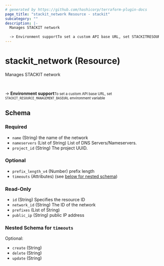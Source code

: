 ```yaml
---
# generated by https://github.com/hashicorp/terraform-plugin-docs
page_title: "stackit_network Resource - stackit"
subcategory: ""
description: |-
  Manages STACKIT network
  
  -> Environment supportTo set a custom API base URL, set STACKITRESOURCEMANAGEMENT_BASEURL environment variable
---
```


# stackit_network (Resource)

Manages STACKIT network

<br />

-> __Environment support__<small>To set a custom API base URL, set <code>STACKIT_RESOURCE_MANAGEMENT_BASEURL</code> environment variable </small>



<!-- schema generated by tfplugindocs -->
## Schema

### Required

- `name` (String) the name of the network
- `nameservers` (List of String) List of DNS Servers/Nameservers.
- `project_id` (String) The project UUID.

### Optional

- `prefix_length_v4` (Number) prefix length
- `timeouts` (Attributes) (see [below for nested schema](#nestedatt--timeouts))

### Read-Only

- `id` (String) Specifies the resource ID
- `network_id` (String) The ID of the network
- `prefixes` (List of String)
- `public_ip` (String) public IP address

<a id="nestedatt--timeouts"></a>
### Nested Schema for `timeouts`

Optional:

- `create` (String)
- `delete` (String)
- `update` (String)


